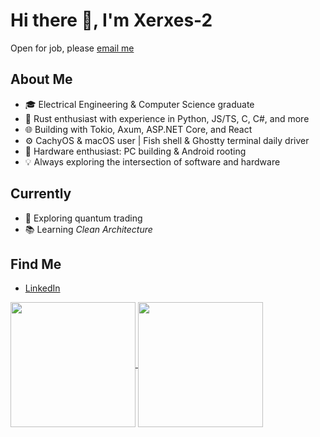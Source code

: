 # Hi there 👋, I'm Xerxes-2

Open for job, please [email me](mailto:dspxue@gmail.com)

## About Me

- 🎓 Electrical Engineering & Computer Science graduate
- 🦀 Rust enthusiast with experience in Python, JS/TS, C, C#, and more
- 🌐 Building with Tokio, Axum, ASP.NET Core, and React
- ⚙️ CachyOS & macOS user | Fish shell & Ghostty terminal daily driver
- 🔧 Hardware enthusiast: PC building & Android rooting
- 💡 Always exploring the intersection of software and hardware

## Currently
- 🚀 Exploring quantum trading
- 📚 Learning *Clean Architecture*

## Find Me

- [LinkedIn](https://www.linkedin.com/in/shupeng-xue/)

<a href="https://github.com/anuraghazra/github-readme-stats">
  <img height=200 align="center" src="https://github-readme-stats.vercel.app/api?username=Xerxes-2&show_icons=true&card_width=320" />
</a>
<a href="https://github.com/anuraghazra/github-readme-stats">
  <img height=200 align="center" src="https://github-readme-stats.vercel.app/api/top-langs/?username=Xerxes-2&size_weight=0.5&count_weight=0.5&layout=compact&langs_count=8&card_width=320" />
</a>

